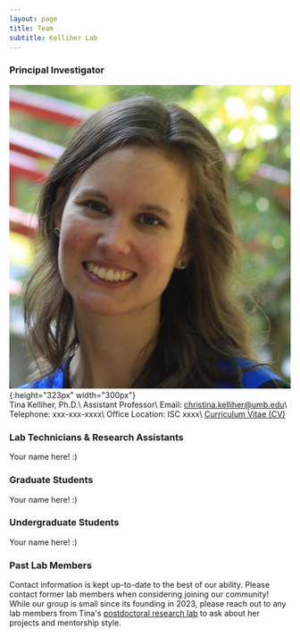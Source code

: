 ```yaml
---
layout: page
title: Team
subtitle: Kelliher Lab
---
```


### Principal Investigator
![Tina](Kelliher_GoogleScholar.JPG){:height="323px" width="300px"}
<br />
Tina Kelliher, Ph.D.\\
Assistant Professor\\
Email: christina.kelliher@umb.edu\\
Telephone: xxx-xxx-xxxx\\
Office Location: ISC xxxx\\
<a href="https://cmk35.github.io/Kelliher_CV_Jan2023.pdf" target="_blank">Curriculum Vitae (CV)</a>

### Lab Technicians & Research Assistants
Your name here! :)

### Graduate Students
Your name here! :)

### Undergraduate Students
Your name here! :)

### Past Lab Members

Contact information is kept up-to-date to the best of our ability. Please contact former lab members when considering joining our community! While our group is small since its founding in 2023, please reach out to any lab members from Tina's <a href="https://geiselmed.dartmouth.edu/dunlaploros/members/" target="_blank">postdoctoral research lab</a> to ask about her projects and mentorship style.
